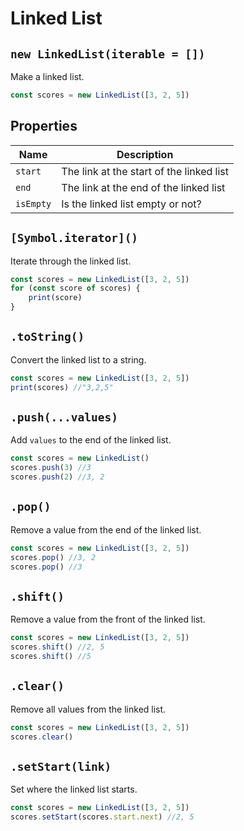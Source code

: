 # Linked List

## `new LinkedList(iterable = [])`
Make a linked list.
```javascript
const scores = new LinkedList([3, 2, 5])
```

## Properties
| Name      | Description                              |
| --------- | ---------------------------------------- |
| `start`   | The link at the start of the linked list |
| `end`     | The link at the end of the linked list   |
| `isEmpty` | Is the linked list empty or not?         |

## `[Symbol.iterator]()`
Iterate through the linked list.
```javascript
const scores = new LinkedList([3, 2, 5])
for (const score of scores) {
    print(score)
}
```

## `.toString()`
Convert the linked list to a string.
```javascript
const scores = new LinkedList([3, 2, 5])
print(scores) //"3,2,5"
```

## `.push(...values)`
Add `values` to the end of the linked list. 
```javascript
const scores = new LinkedList()
scores.push(3) //3
scores.push(2) //3, 2
```

## `.pop()`
Remove a value from the end of the linked list.
```javascript
const scores = new LinkedList([3, 2, 5])
scores.pop() //3, 2
scores.pop() //3
```

## `.shift()`
Remove a value from the front of the linked list.
```javascript
const scores = new LinkedList([3, 2, 5])
scores.shift() //2, 5
scores.shift() //5
```

## `.clear()`
Remove all values from the linked list.
```javascript
const scores = new LinkedList([3, 2, 5])
scores.clear()
```

## `.setStart(link)`
Set where the linked list starts.
```javascript
const scores = new LinkedList([3, 2, 5])
scores.setStart(scores.start.next) //2, 5
```
